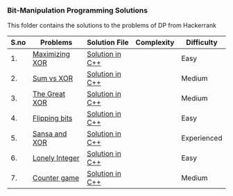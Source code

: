 ### Bit-Manipulation Programming Solutions 

This folder contains the solutions to the problems of DP from Hackerrank 

|S.no|Problems        |Solution File                  |Complexity                   | Difficulty   |
|----|----------------|-------------------------------|-----------------------------|--------------|
|1.  |[Maximizing XOR](https://www.hackerrank.com/challenges/maximizing-xor/problem)|[Solution in C++](https://github.com/soumilk/HackerRank_Programs/blob/master/Algorithms/09-Bit%20Manipulation/01-Maximizing%20XOR.cpp)| |Easy| 
|2.  |[Sum vs XOR](https://www.hackerrank.com/challenges/sum-vs-xor/problem)|[Solution in C++](https://github.com/soumilk/HackerRank_Programs/blob/master/Algorithms/09-Bit%20Manipulation/02-Sum%20vs%20XOR.cpp)| | Medium|
|3.  |[The Great XOR](https://www.hackerrank.com/challenges/the-great-xor/problem)|[Solution in C++](https://github.com/soumilk/HackerRank_Programs/blob/master/Algorithms/09-Bit%20Manipulation/03-The%20Great%20XOR.cpp)|  |Medium|
|4.  |[Flipping bits](https://www.hackerrank.com/challenges/flipping-bits/problem)|[Solution in C++](https://github.com/soumilk/HackerRank_Programs/blob/master/Algorithms/09-Bit%20Manipulation/04-Flipping%20bits.cpp)|  | Easy|
|5.  |[Sansa and XOR](https://www.hackerrank.com/challenges/sansa-and-xor/problem)|[Solution in C++](https://github.com/soumilk/HackerRank_Programs/blob/master/Algorithms/09-Bit%20Manipulation/05-Sansa%20and%20XOR.cpp)|  | Experienced|
|6.  |[Lonely Integer](https://www.hackerrank.com/challenges/lonely-integer/problem) | [Solution in C++](https://github.com/soumilk/HackerRank_Programs/blob/master/Algorithms/09-Bit%20Manipulation/06-%20Lonely%20Integer.cpp)| | Easy |
|7.  |[Counter game](https://www.hackerrank.com/challenges/counter-game/problem)|[Solution in C++](https://github.com/soumilk/HackerRank_Programs/blob/master/Algorithms/09-Bit%20Manipulation/07-%20Counter%20game.cpp)| |Medium|
